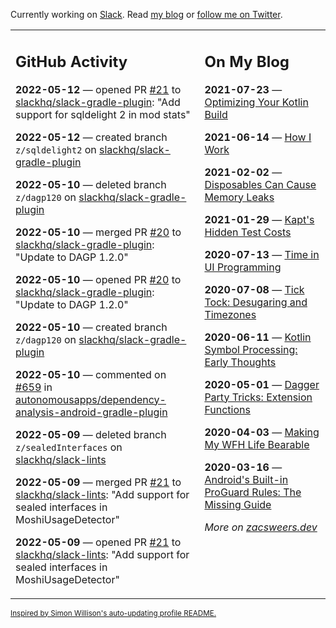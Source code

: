Currently working on [Slack](https://slack.com/). Read [my blog](https://zacsweers.dev/) or [follow me on Twitter](https://twitter.com/ZacSweers).

<table><tr><td valign="top" width="60%">

## GitHub Activity
<!-- githubActivity starts -->
**2022-05-12** — opened PR [#21](https://github.com/slackhq/slack-gradle-plugin/pull/21) to [slackhq/slack-gradle-plugin](https://github.com/slackhq/slack-gradle-plugin): "Add support for sqldelight 2 in mod stats"

**2022-05-12** — created branch `z/sqldelight2` on [slackhq/slack-gradle-plugin](https://github.com/slackhq/slack-gradle-plugin)

**2022-05-10** — deleted branch `z/dagp120` on [slackhq/slack-gradle-plugin](https://github.com/slackhq/slack-gradle-plugin)

**2022-05-10** — merged PR [#20](https://github.com/slackhq/slack-gradle-plugin/pull/20) to [slackhq/slack-gradle-plugin](https://github.com/slackhq/slack-gradle-plugin): "Update to DAGP 1.2.0"

**2022-05-10** — opened PR [#20](https://github.com/slackhq/slack-gradle-plugin/pull/20) to [slackhq/slack-gradle-plugin](https://github.com/slackhq/slack-gradle-plugin): "Update to DAGP 1.2.0"

**2022-05-10** — created branch `z/dagp120` on [slackhq/slack-gradle-plugin](https://github.com/slackhq/slack-gradle-plugin)

**2022-05-10** — commented on [#659](https://github.com/autonomousapps/dependency-analysis-android-gradle-plugin/issues/659#issuecomment-1122705446) in [autonomousapps/dependency-analysis-android-gradle-plugin](https://github.com/autonomousapps/dependency-analysis-android-gradle-plugin)

**2022-05-09** — deleted branch `z/sealedInterfaces` on [slackhq/slack-lints](https://github.com/slackhq/slack-lints)

**2022-05-09** — merged PR [#21](https://github.com/slackhq/slack-lints/pull/21) to [slackhq/slack-lints](https://github.com/slackhq/slack-lints): "Add support for sealed interfaces in MoshiUsageDetector"

**2022-05-09** — opened PR [#21](https://github.com/slackhq/slack-lints/pull/21) to [slackhq/slack-lints](https://github.com/slackhq/slack-lints): "Add support for sealed interfaces in MoshiUsageDetector"
<!-- githubActivity ends -->
</td><td valign="top" width="40%">

## On My Blog
<!-- blog starts -->
**2021-07-23** — [Optimizing Your Kotlin Build](https://www.zacsweers.dev/optimizing-your-kotlin-build/)

**2021-06-14** — [How I Work](https://www.zacsweers.dev/how-i-work/)

**2021-02-02** — [Disposables Can Cause Memory Leaks](https://www.zacsweers.dev/disposables-can-cause-memory-leaks/)

**2021-01-29** — [Kapt's Hidden Test Costs](https://www.zacsweers.dev/kapts-hidden-test-costs/)

**2020-07-13** — [Time in UI Programming](https://www.zacsweers.dev/time-in-ui/)

**2020-07-08** — [Tick Tock: Desugaring and Timezones](https://www.zacsweers.dev/ticktock-desugaring-timezones/)

**2020-06-11** — [Kotlin Symbol Processing: Early Thoughts](https://www.zacsweers.dev/kotlin-symbol-processor-early-thoughts/)

**2020-05-01** — [Dagger Party Tricks: Extension Functions](https://www.zacsweers.dev/dagger-party-tricks-extension-functions/)

**2020-04-03** — [Making My WFH Life Bearable](https://www.zacsweers.dev/making-wfh-life-bearable/)

**2020-03-16** — [Android's Built-in ProGuard Rules: The Missing Guide](https://www.zacsweers.dev/android-proguard-rules/)
<!-- blog ends -->
_More on [zacsweers.dev](https://zacsweers.dev/)_
</td></tr></table>

<sub><a href="https://simonwillison.net/2020/Jul/10/self-updating-profile-readme/">Inspired by Simon Willison's auto-updating profile README.</a></sub>